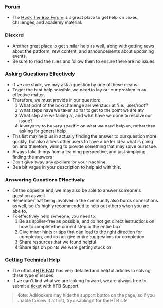 ### Forum
- The [Hack The Box Forum](https://forum.hackthebox.com) is a great place to get help on boxes, challenges, and academy material.
### Discord
- Another great place to get similar help as well, along with getting news about the platform, new content, and announcements about upcoming events.
- Be sure to read the rules and follow them to ensure there are no issues

### Asking Questions Effectively
- If we are stuck, we may ask a question by one of these means.
- To get the best help possible, we need to lay out our problem in an effective matter.
- Therefore, we must provide in our question:
	1. What point of the box/challenge are we stuck at 'i.e., user/root'?
	2. What steps have we taken so far to get to the point we are at?
	3. What step are we failing at, and what have we done to resolve our issue?
	4. Always try to be very specific on what we need help on, rather than asking for general help
- This list may help us in actually finding the answer to our question more quickly, but also allows other users to have a better idea what is going on, and therefore, willing to provide something that may solve our issue.
- Always take things from a learning perspective, and just simplying finding the answers
- Don't give away any spoilers for your machine.
- Be a bit vague in your description to help aid with this.

### Answering Questions Effectively
- On the opposite end, we may also be able to answer someone's question as well
- Remember that being involved in the community also builds connections as well, so it's highly recommended to help out others when you are able to.
- To effectively help someone, you need to:
	1. Be as spoiler-free as possible, and do not get direct instructions on how to complete the current step or the entire box
	2. Give minor hints or tips that can lead to the right direction for completion, and do not give entire suggestions for completion
	3. Share resources that we found helpful
	4. Share tips on points we were getting stuck on

### Getting Technical Help
- The official [HTB FAQ](https://help.hackthebox.com), has very detailed and helpful articles in solving these type of issues
-  If we can't find what we are looking forward, we are always free to submit a  [ticket](https://help.hackthebox.com/en/) with HTB Support.

>  Note: Adblockers may hide the support button on the page, so if you unable to view it at first, try disabling it for the HTB site.